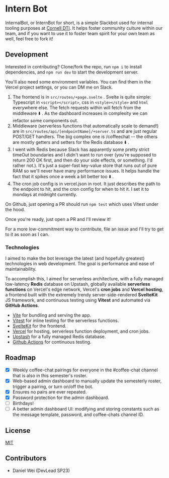 # Intern Bot

InternalBot, or InternBot for short, is a simple Slackbot used for internal tooling purposes at [Cornell DTI](https://cornelldti.org/). It helps foster community culture within our team, and if you want to use it to foster team spirit for your own team as well, feel free to fork it!

## Development

Interested in contributing? Clone/fork the repo, run `npm i` to install dependencies, and `npm run dev` to start the development server.

You'll also need some environment variables. You can find them in the Vercel project settings, or you can DM me on Slack.

1. The frontend is in `src/routes/+page.svelte` . Svelte is quite simple: Typescript in `<script></script>`, css in `<style></style>` and `html` everywhere else. The fetch requests within will fetch from the middleware :arrow_down: . As the dashboard increases in complexity we can refactor some components out.
2. Middleware (serverless functions that automatically scale to demand!) are in `src/routes/api/[endpointName]/+server.ts` and are just regular POST/GET handlers. The big complex one is /coffeechat -- the others are mostly getters and setters for the Redis database :arrow_down: .
3. I went with Redis because Slack has apparently some pretty strict timeOut boundaries and I didn't want to run over (you're supposed to return 200 OK first, and then do your side effects, or something. I'd rather not.). It's just a super-fast key-value store that runs out of pure RAM so we'll never have many performance issues. It helps handle the fact that it spikes once a week a bit better too :arrow_down: .
4. The cron job config is in vercel.json in root. It just describes the path to the endpoint to hit, and the cron config for when to hit it. I set it to mondays at midnight currently.

On Github, just opening a PR should run `npm test` which uses Vitest under the hood.

Once you're ready, just open a PR and I'll review it!

For a more low-commitment way to contribute, file an issue and I'll try to get to it as soon as I can.

### Technologies

I aimed to make the bot leverage the latest (and hopefully greatest) technologies in web development. The goal is performance and ease of maintainability.

To accomplish this, I aimed for serverless architecture, with a fully managed low-latency **Redis** database on Upstash, globally available **serverless functions** on Vercel's edge network, Vercel's **cron jobs** and **Vercel hosting**, a frontend built with the extremely trendy server-side-rendered **SvelteKit** JS framework, and continuous testing using **Vitest** and automated via **GitHub Actions**.

- [Vite](https://vitejs.dev/) for bundling and serving the app.
- [Vitest](https://vitest.dev/) for inline testing for the serverless functions.
- [SvelteKit](https://kit.svelte.dev/) for the frontend.
- [Vercel](https://vercel.com/) for hosting, serverless function deployment, and cron jobs.
- [Upstash](https://upstash.com/) for a fully managed Redis database.
- [Github Actions](https://github.com/features/actions) for continuous testing.

## Roadmap

- [x] Weekly coffee-chat pairings for everyone in the #coffee-chat channel that is also in this semester's roster.
- [x] Web-based admin dashboard to manually update the semesterly roster, trigger a pairing, or turn on/off the bot.
- [x] Ensures no pairs are ever repeated.
- [x] Password protection for the admin dashboard.
- [ ] Birthdays!
- [ ] A better admin dashboard UI: modifying and storing constants such as the message template, password, and coffee-chats channel ID.

## License

[MIT](LICENSE)

## Contributors

- Daniel Wei (DevLead SP23)
